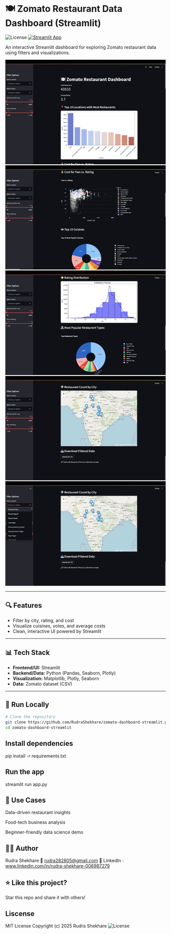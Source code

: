 # 🍽️ Zomato Restaurant Data Dashboard (Streamlit)
![License](https://img.shields.io/badge/License-MIT-green.svg)
[![Streamlit App](https://img.shields.io/badge/Live-Dashboard-green?logo=streamlit)](https://zomato-dashboard-app-bfj9ucj8yujig3vmbdehyy.streamlit.app/)

An interactive Streamlit dashboard for exploring Zomato restaurant data using filters and visualizations.

![screenshot1](assets/sc1.png)
![screenshot2](assets/sc2.png)
![screenshot3](assets/sc3.png)
![screenshot4](assets/sc4.png)
![screenshot5](assets/sc5.png)


---

## 🔍 Features

- Filter by city, rating, and cost
- Visualize cuisines, votes, and average costs
- Clean, interactive UI powered by Streamlit

---

## 📊 Tech Stack

- **Frontend/UI:** Streamlit
- **Backend/Data:** Python (Pandas, Seaborn, Plotly)
- **Visualization:** Matplotlib, Plotly, Seaborn
- **Data:** Zomato dataset (CSV)

---

## 🚀 Run Locally

```bash
# Clone the repository
git clone https://github.com/RudraShekhare/zomato-dashboard-streamlit.git
cd zomato-dashboard-streamlit
```

## Install dependencies
pip install -r requirements.txt

## Run the app
streamlit run app.py


## 🧠 Use Cases
Data-driven restaurant insights

Food-tech business analysis

Beginner-friendly data science demo

## 🙋‍♂️ Author
Rudra Shekhare
📧 rudra282805@gmail.com
🔗 LinkedIn : www.linkedin.com/in/rudra-shekhare-006987279

## ⭐ Like this project?
Star this repo and share it with others!

## Liscense 
MIT License
Copyright (c) 2025 Rudra Shekhare
![License](https://img.shields.io/badge/License-MIT-green.svg)

